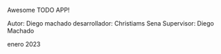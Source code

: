 Awesome TODO APP!

Autor: Diego machado
desarrollador: Christiams Sena
Supervisor: Diego Machado

enero 2023